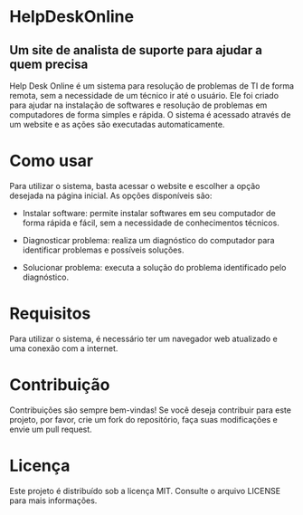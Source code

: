 # HelpDeskOnline
## Um site de analista de suporte para ajudar a quem precisa

<p>Help Desk Online é um sistema para resolução de problemas de TI de forma remota, sem a necessidade de um técnico ir até o usuário. Ele foi criado para ajudar na instalação de softwares e resolução de problemas em computadores de forma simples e rápida. O sistema é acessado através de um website e as ações são executadas automaticamente.</p>

# Como usar
<p> Para utilizar o sistema, basta acessar o website e escolher a opção desejada na página inicial. As opções disponíveis são: </p>

* Instalar software: permite instalar softwares em seu computador de forma rápida e fácil, sem a necessidade de conhecimentos técnicos.

* Diagnosticar problema: realiza um diagnóstico do computador para identificar problemas e possíveis soluções.

* Solucionar problema: executa a solução do problema identificado pelo diagnóstico.

# Requisitos
<p> Para utilizar o sistema, é necessário ter um navegador web atualizado e uma conexão com a internet. </p>

# Contribuição
<p>Contribuições são sempre bem-vindas! Se você deseja contribuir para este projeto, por favor, crie um fork do repositório, faça suas modificações e envie um pull request.</p>

# Licença
<p>Este projeto é distribuído sob a licença MIT. Consulte o arquivo LICENSE para mais informações.</p>
